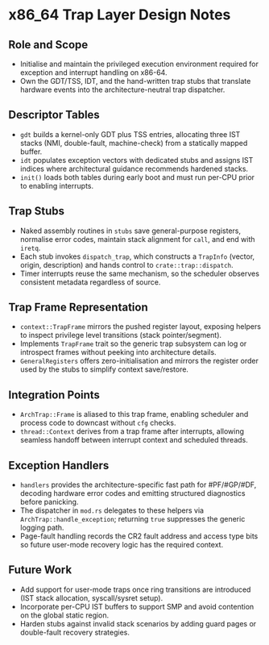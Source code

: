 # x86_64 Trap Layer Design Notes

## Role and Scope
- Initialise and maintain the privileged execution environment required for exception and interrupt handling on x86-64.
- Own the GDT/TSS, IDT, and the hand-written trap stubs that translate hardware events into the architecture-neutral trap dispatcher.

## Descriptor Tables
- `gdt` builds a kernel-only GDT plus TSS entries, allocating three IST stacks (NMI, double-fault, machine-check) from a statically mapped buffer.
- `idt` populates exception vectors with dedicated stubs and assigns IST indices where architectural guidance recommends hardened stacks.
- `init()` loads both tables during early boot and must run per-CPU prior to enabling interrupts.

## Trap Stubs
- Naked assembly routines in `stubs` save general-purpose registers, normalise error codes, maintain stack alignment for `call`, and end with `iretq`.
- Each stub invokes `dispatch_trap`, which constructs a `TrapInfo` (vector, origin, description) and hands control to `crate::trap::dispatch`.
- Timer interrupts reuse the same mechanism, so the scheduler observes consistent metadata regardless of source.

## Trap Frame Representation
- `context::TrapFrame` mirrors the pushed register layout, exposing helpers to inspect privilege level transitions (stack pointer/segment).
- Implements `TrapFrame` trait so the generic trap subsystem can log or introspect frames without peeking into architecture details.
- `GeneralRegisters` offers zero-initialisation and mirrors the register order used by the stubs to simplify context save/restore.

## Integration Points
- `ArchTrap::Frame` is aliased to this trap frame, enabling scheduler and process code to downcast without `cfg` checks.
- `thread::Context` derives from a trap frame after interrupts, allowing seamless handoff between interrupt context and scheduled threads.

## Exception Handlers
- `handlers` provides the architecture-specific fast path for #PF/#GP/#DF, decoding hardware error codes and emitting structured diagnostics before panicking.
- The dispatcher in `mod.rs` delegates to these helpers via `ArchTrap::handle_exception`; returning `true` suppresses the generic logging path.
- Page-fault handling records the CR2 fault address and access type bits so future user-mode recovery logic has the required context.

## Future Work
- Add support for user-mode traps once ring transitions are introduced (IST stack allocation, syscall/sysret setup).
- Incorporate per-CPU IST buffers to support SMP and avoid contention on the global static region.
- Harden stubs against invalid stack scenarios by adding guard pages or double-fault recovery strategies.
